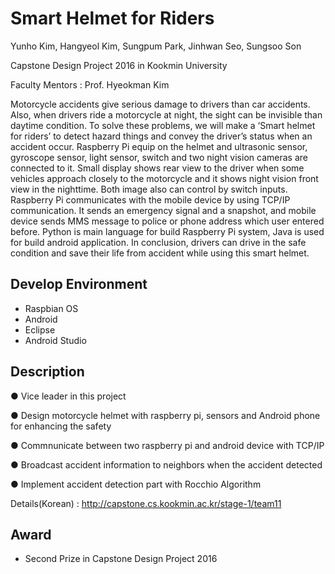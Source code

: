# Smart Helmet for Riders

Yunho Kim, Hangyeol Kim, Sungpum Park, Jinhwan Seo, Sungsoo Son

Capstone Design Project 2016 in Kookmin University

Faculty Mentors : Prof. Hyeokman Kim


Motorcycle accidents give serious damage to drivers than car accidents. Also, when drivers ride a motorcycle at night, the sight can be invisible than daytime condition. To solve these problems, we will make a ‘Smart helmet for riders’ to detect hazard things and convey the driver’s status when an accident occur. Raspberry Pi equip on the helmet and ultrasonic sensor, gyroscope sensor, light sensor, switch and two night vision cameras are connected to it. Small display shows rear view to the driver when some vehicles approach closely to the motorcycle and it shows night vision front view in the nighttime. Both image also can control by switch inputs. Raspberry Pi communicates with the mobile device by using TCP/IP communication. It sends an emergency signal and a snapshot, and mobile device sends MMS message to police or phone address which user entered before. Python is main language for build Raspberry Pi system, Java is used for build android application. In conclusion, drivers can drive in the safe condition and save their life from accident while using this smart helmet.


## Develop Environment

* Raspbian OS
* Android
* Eclipse
* Android Studio

## Description

●	Vice leader in this project

●	Design motorcycle helmet with raspberry pi, sensors and Android phone for enhancing the safety

●	Commnunicate between two raspberry pi and android device with TCP/IP

●	Broadcast accident information to neighbors when the accident detected  

●	Implement accident detection part with Rocchio Algorithm

Details(Korean) : http://capstone.cs.kookmin.ac.kr/stage-1/team11

## Award

* Second Prize in Capstone Design Project 2016




